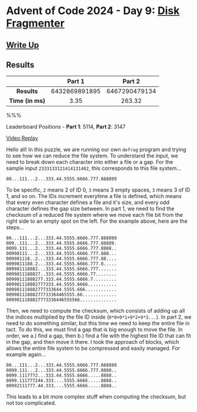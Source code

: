 # Advent of Code 2024 - Day 9: [Disk Fragmenter](https://adventofcode.com/2024/day/9)

## [Write Up](https://codingap.github.io/advent-of-code/writeups/2024/day09)

## Results

|                  | **Part 1** | **Part 2** |
| :--------------: | :--------: | :--------: |
|   **Results**    | 6432869891895 | 6467290479134 |
| **Time (in ms)** | 3.35 | 263.32 |

%%%

Leaderboard Positions - **Part 1**: 5114, **Part 2**: 3147

[Video Replay](https://youtu.be/WCMKYD4yAGM)

Hello all! In this puzzle, we are running our own `defrag` program and trying to see how we can reduce the file system. To understand the input, we need to break down each character into either a file or a gap. For the sample input `2333133121414131402`, this corresponds to this file system...

```
00...111...2...333.44.5555.6666.777.888899
```

To be specific, `2` means 2 of ID 0, `3` means 3 empty spaces, `3` means 3 of ID 1, and so on. The IDs increment everytime a file is defined, which means that every even character defines a file and it's size, and every odd character defines the gap size between. In part 1, we need to find the checksum of a reduced file system where we move each file bit from the right side to an empty spot on the left. For the example above, here are the steps...

```
00...111...2...333.44.5555.6666.777.888899
009..111...2...333.44.5555.6666.777.88889.
0099.111...2...333.44.5555.6666.777.8888..
00998111...2...333.44.5555.6666.777.888...
009981118..2...333.44.5555.6666.777.88....
0099811188.2...333.44.5555.6666.777.8.....
009981118882...333.44.5555.6666.777.......
0099811188827..333.44.5555.6666.77........
00998111888277.333.44.5555.6666.7.........
009981118882777333.44.5555.6666...........
009981118882777333644.5555.666............
00998111888277733364465555.66.............
0099811188827773336446555566..............
```

Then, we need to compute the checksum, which consists of adding up all the indices multiplied by the file ID inside (`0*0+0*1+9*2+9*3...`). In part 2, we need to do something similar, but this time we need to keep the entire file in tact. To do this, we must find a gap that is big enough to move the file. In order, we a.) find a gap, then b.) find a file with the highest file ID that can fit in the gap, and then move it there. I took the approach of blocks, which allows the entire file system to be compressed and easily managed. For example again...

```
00...111...2...333.44.5555.6666.777.888899
0099.111...2...333.44.5555.6666.777.8888..
0099.1117772...333.44.5555.6666.....8888..
0099.111777244.333....5555.6666.....8888..
00992111777.44.333....5555.6666.....8888..
```

This leads to a bit more complex stuff when computing the checksum, but not too complicated.
